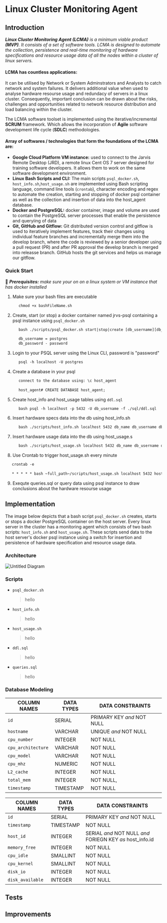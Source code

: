 # Linux Cluster Monitoring Agent

## Introduction

_**Linux Cluster Monitoring Agent (LCMA)** is a minimum viable product **(MVP)**. It consists of a set of software tools. LCMA is designed to automate the collection, persistence and real-time monitoring of hardware specifications and resource usage data of all the nodes within a cluster of linux servers._

#### **LCMA has countless applications:**
It can be utilised by Network or System Adminstrators and Analysts to catch network and system failures. It delivers additional value when used to analyse hardware resourse usage and redundacy of servers in a linux cluster. Consequently, important conclusion can be drawn about the risks, challenges and opportunities related to network resource distribution and load balancing within the cluster. 

The LCMA software toolset is implemented using the iterative/incremental **SCRUM**  framework. Which allows the incorporation of **Agile** software development life cycle (**SDLC**) methodologies. 

#### **Array of softwares / technologies that form the foundations of the LCMA are:**
- **Google Cloud Platform VM instance:** used to connect to the Jarvis Remote Desktop (JRD), a remote linux Cent OS 7 server designed for training software developers. It allows them to work on the same software development environment. 
- **Linux Bash Scripts and CLI:**  The main scripts `psql_docker.sh`, `host_info.sh`,`host_usage.sh` are implemented using Bash scripting language, command line tools (`crontab`), character encoding and regex to automate the creation, starting and stopping of docker psql container as well as the collection and insertion of data into the host_agent database.
- **Docker and PostgreSQL:** docker container, image and volume are used to contain the PostgreSQL server processes that enable the persistence and queryiing of data 
- **Git, GitHub and Gitflow:** Git distributed version control and gitflow is used to iteratively implement features, track their changes using individual feature branches and incrementally merge them into the develop branch, where the code is reviewed by a senior developer using a pull request (PR) and after PR approval the develop branch is merged into releasse branch. GitHub hosts the git services and helps us manage our gitflow.


### Quick Start
&#x1F53D; _**Prerequisites:** make sure your on on a linux system or VM instance that has docker installed_
1. Make sure your bash files are executable 
```diff 
      chmod +x bashFileName.sh
```
2. Create, start (or stop) a docker container named jrvs-psql containing a psql instance using `psql_docker.sh` 
```diff 
      bash ./scripts/psql_docker.sh start|stop|create [db_username][db_password]
      
      db_username = postgres
      db_password - password
```
3. Login to your PSQL server using the Linux CLI, password is "password"
```diff
      psql -h localhost -U postgres
```
4. Create a database in your psql 
```diff
      connect to the database using: \c host_agent
      
      host_agent# CREATE DATABASE host_agent;
```
5. Create host_info and host_usage tables using `ddl.sql`
```diff 
      bash psql -h localhost -p 5432 -U db_username -f ./sql/ddl.sql
```
6. Insert hardware specs data into the db using host_info.sh
```diff     
      bash ./scripts/host_info.sh localhost 5432 db_name db_username db_password
```
7. Insert hardware usage data into the db using host_usage.s 
```diff     
      bash ./scripts/host_usage.sh localhost 5432 db_name db_username db_password
```
8. Use Crontab to trigger host_usage.sh every minute
```diff
   crontab -e
   
   * * * * * bash ~full_path~/scripts/host_usage.sh localhost 5432 host_agent postgres password > /tmp/host_usage.log
```
9. Exequte queries.sql or query data using psql instance to draw conclusions about the hardware resourse usage

## Implementation

The image below depicts that a bash script `psql_docker.sh` creates, starts or stops a docker PostgreSQL container on the host server. Every linux server in the cluster has a monitoring agent which consists of two bash scripts: `host_info.sh` and `host_usage.sh`. These scripts send data to the host server's docker psql instance using a switch for insertion and persistence of hardware specification and resource usage data. 

### Architecture
![Untitled Diagram](https://user-images.githubusercontent.com/50436238/118348200-b4133e00-b516-11eb-8e44-1cb882d4ee2a.png)


### Scripts
- `psql_docker.sh` 
   >  hello
- `host_info.sh` 
   >  hello
- `host_usage.sh` 
   >  hello
- `ddl.sql` 
   >  hello
- `queries.sql` 
   >  hello

### Database Modeling

COLUMN NAMES | DATA TYPES | DATA CONSTRAINTS
------------ | -------------| -------------
`id`| SERIAL| PRIMARY KEY _and_ NOT NULL
`hostname`| VARCHAR | UNIQUE _and_ NOT NULL
`cpu_number`| INTEGER | NOT NULL
`cpu_architecture`| VARCHAR | NOT NULL
`cpu_model`| VARCHAR | NOT NULL
`cpu_mhz`| NUMERIC | NOT NULL
`L2_cache`| INTEGER | NOT NULL
`total_mem`| INTEGER | NOT NULL,
`timestamp` | TIMESTAMP | NOT NULL



COLUMN NAMES | DATA TYPES | DATA CONSTRAINTS
------------ | -------------| -------------
`id`| SERIAL| PRIMARY KEY _and_ NOT NULL
`timestamp`| TIMESTAMP | NOT NULL
`host_id`| INTEGER | SERIAL _and_ NOT NULL _and_ FORIEGN KEY _as_ host_info.id
`memory_free`| INTEGER | NOT NULL
`cpu_idle`| SMALLINT | NOT NULL
`cpu_kernel`| SMALLINT | NOT NULL
`disk_io`| INTEGER | NOT NULL
`disk_available`| INTEGER | NOT NULL

## Tests

## Improvements
